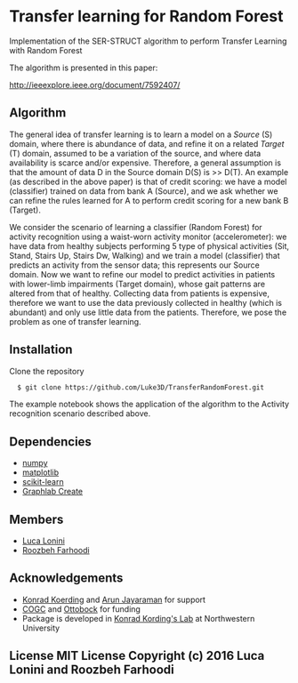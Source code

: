 # Transfer learning for Random Forest
Implementation of the SER-STRUCT algorithm to perform Transfer Learning with Random Forest

The algorithm is presented in this paper:

http://ieeexplore.ieee.org/document/7592407/

Algorithm
-------------
The general idea of transfer learning is to learn a model on a *Source* (S) domain, where there is abundance of data, and refine it on a related *Target* (T) domain, assumed to be a variation of the source, and where data availability is scarce and/or expensive. Therefore, a general assumption is that the amount of data D in the Source domain D(S) is >> D(T). An example (as described in the above paper) is that of credit scoring: we have a model (classifier) trained on data from bank A (Source), and we ask whether we can refine the rules learned for A to perform credit scoring for a new bank B (Target).


We consider the scenario of learning a classifier (Random Forest) for activity recognition using a waist-worn activity monitor (accelerometer): we have data from healthy subjects performing 5 type of physical activities (Sit, Stand, Stairs Up, Stairs Dw, Walking) and we train a model (classifier) that predicts an activity from the sensor data; this represents our Source domain. Now we want to refine our model to predict activities in patients with lower-limb impairments (Target domain), whose gait patterns are altered from that of healthy. Collecting data from patients is expensive, therefore we want to use the data previously collected in healthy (which is abundant) and only use little data from the patients. Therefore, we pose the problem as one of transfer learning.  


## Installation

Clone the repository
```bash
  $ git clone https://github.com/Luke3D/TransferRandomForest.git
```
The example notebook shows the application of the algorithm to the Activity recognition scenario described above.
## Dependencies
 - [numpy](http://www.numpy.org/)
 - [matplotlib](http://matplotlib.org/)
 - [scikit-learn](http://scikit-learn.org/stable/install.html)
 - [Graphlab Create](https://turi.com/download/install-graphlab-create.html)

## Members
- [Luca Lonini](http://kordinglab.com/people/luca_lonini/)
- [Roozbeh Farhoodi](http://kordinglab.com/people/roozbeh_farhoodi/index.html)

## Acknowledgements
 - [Konrad Koerding](http://kordinglab.com) and [Arun Jayaraman](http://rto.smpp.northwestern.edu/) for support
 - [COGC](http://cogc.ir/) and [Ottobock](http://www.ottobockus.com/) for funding
 - Package is developed in [Konrad Kording's Lab](http://kordinglab.com/) at Northwestern University

 ## License MIT License Copyright (c) 2016 Luca Lonini and Roozbeh Farhoodi
